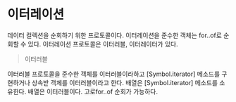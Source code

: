# 이터레이션

데이터 컬렉션을 순회하기 위한 프로토콜이다. 이터레이션을 준수한 객체는 for..of로 순회할 수 있다. 이터레이션 프로토콜은 이터러블, 이터레이터가 있다.

> 이터러블

이터러블 프로토콜을 준수한 객체를 이터러블이라하고 \[Symbol.iterator\] 메소드를 구현하거나 상속받 객체를 이터러블이라고 한다. 배열은 \[Symbol.iterator\] 메소드를 소유한다. 배열은 이터러블이다. 고로for..of 순회가 가능하다.

